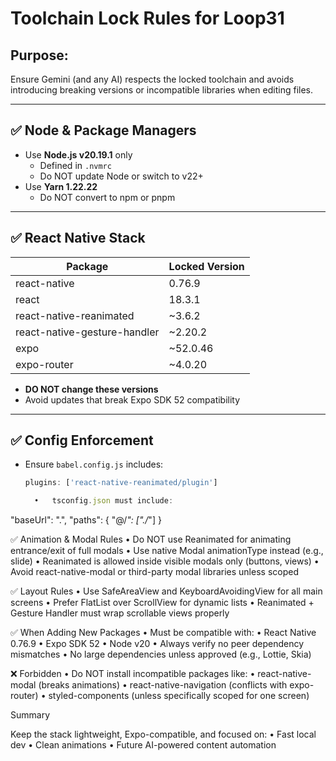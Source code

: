 # Toolchain Lock Rules for Loop31

## Purpose:
Ensure Gemini (and any AI) respects the locked toolchain and avoids introducing breaking versions or incompatible libraries when editing files.

---

## ✅ Node & Package Managers

- Use **Node.js v20.19.1** only
  - Defined in `.nvmrc`
  - Do NOT update Node or switch to v22+
- Use **Yarn 1.22.22**
  - Do NOT convert to npm or pnpm

---

## ✅ React Native Stack

| Package                     | Locked Version   |
|-----------------------------|------------------|
| react-native                | 0.76.9           |
| react                       | 18.3.1           |
| react-native-reanimated     | ~3.6.2           |
| react-native-gesture-handler | ~2.20.2         |
| expo                        | ~52.0.46         |
| expo-router                 | ~4.0.20          |

- **DO NOT change these versions**
- Avoid updates that break Expo SDK 52 compatibility

---

## ✅ Config Enforcement

- Ensure `babel.config.js` includes:
  ```js
  plugins: ['react-native-reanimated/plugin']

	•	tsconfig.json must include:
"baseUrl": ".",
"paths": {
  "@/*": ["./*"]
}


✅ Animation & Modal Rules
	•	Do NOT use Reanimated for animating entrance/exit of full modals
	•	Use native Modal animationType instead (e.g., slide)
	•	Reanimated is allowed inside visible modals only (buttons, views)
	•	Avoid react-native-modal or third-party modal libraries unless scoped

✅ Layout Rules
	•	Use SafeAreaView and KeyboardAvoidingView for all main screens
	•	Prefer FlatList over ScrollView for dynamic lists
	•	Reanimated + Gesture Handler must wrap scrollable views properly

✅ When Adding New Packages
	•	Must be compatible with:
	•	React Native 0.76.9
	•	Expo SDK 52
	•	Node v20
	•	Always verify no peer dependency mismatches
	•	No large dependencies unless approved (e.g., Lottie, Skia)

❌ Forbidden
	•	Do NOT install incompatible packages like:
	•	react-native-modal (breaks animations)
	•	react-native-navigation (conflicts with expo-router)
	•	styled-components (unless specifically scoped for one screen)

Summary

Keep the stack lightweight, Expo-compatible, and focused on:
	•	Fast local dev
	•	Clean animations
	•	Future AI-powered content automation

